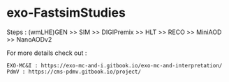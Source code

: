 # exo-FastsimStudies

Steps : (wmLHE)GEN >> SIM >> DIGIPremix >> HLT >> RECO >> MiniAOD >> NanoAODv2

For more details check out :

    EXO-MC&I : https://exo-mc-and-i.gitbook.io/exo-mc-and-interpretation/
    PdmV : https://cms-pdmv.gitbook.io/project/
